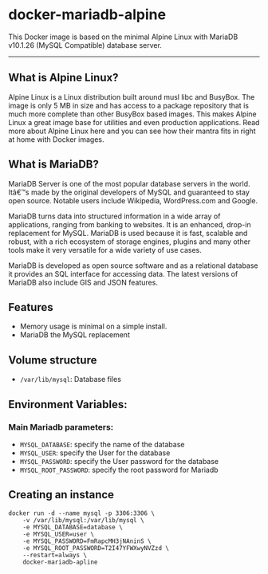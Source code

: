 # docker-mariadb-alpine
This Docker image is based on the minimal Alpine Linux with MariaDB v10.1.26
(MySQL Compatible) database server.

----

## What is Alpine Linux?
Alpine Linux is a Linux distribution built around musl libc and BusyBox. The
image is only 5 MB in size and has access to a package repository that is much
more complete than other BusyBox based images. This makes Alpine Linux a great
image base for utilities and even production applications. Read more about
Alpine Linux here and you can see how their mantra fits in right at home with
Docker images.

## What is MariaDB?
MariaDB Server is one of the most popular database servers in the world. Itâ€™s
made by the original developers of MySQL and guaranteed to stay open source.
Notable users include Wikipedia, WordPress.com and Google.

MariaDB turns data into structured information in a wide array of applications,
ranging from banking to websites. It is an enhanced, drop-in replacement for
MySQL. MariaDB is used because it is fast, scalable and robust, with a rich
ecosystem of storage engines, plugins and many other tools make it very
versatile for a wide variety of use cases.

MariaDB is developed as open source software and as a relational database it
provides an SQL interface for accessing data. The latest versions of MariaDB
also include GIS and JSON features.

## Features

  * Memory usage is minimal on a simple install.
  * MariaDB the MySQL replacement

## Volume structure

* `/var/lib/mysql`: Database files

## Environment Variables:

### Main Mariadb parameters:
* `MYSQL_DATABASE`: specify the name of the database
* `MYSQL_USER`: specify the User for the database
* `MYSQL_PASSWORD`: specify the User password for the database
* `MYSQL_ROOT_PASSWORD`: specify the root password for Mariadb

## Creating an instance

```
docker run -d --name mysql -p 3306:3306 \
    -v /var/lib/mysql:/var/lib/mysql \
    -e MYSQL_DATABASE=database \
    -e MYSQL_USER=user \
    -e MYSQL_PASSWORD=FmRapcMH3jNAninS \
    -e MYSQL_ROOT_PASSWORD=T2I47YFWXwyNVZzd \
    --restart=always \
    docker-mariadb-apline
```

